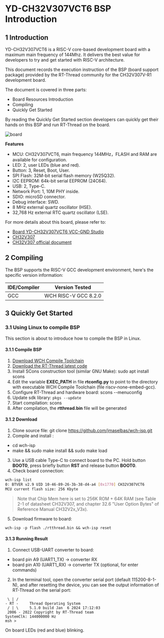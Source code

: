 # YD-CH32V307VCT6 BSP Introduction

## 1 Introduction

YD-CH32V307VCT6 is a RISC-V core-based development board with a maximum main frequency of 144Mhz. It delivers the best value for developers to try and get started with RISC-V architecture.

This document records the execution instruction of the BSP (board support package) provided by the RT-Thread community for the CH32V307V-R1 development board.

The document is covered in three parts:

- Board Resources Introduction
- Compiling
- Quickly Get Started

By reading the Quickly Get Started section developers can quickly get their hands on this BSP and run RT-Thread on the board.

![board](./figures/VCC-GND-Studio-CH32V307-RISC-V-Ethernet-board.jpg)

**Features**

- MCU: CH32V307VCT6, main frequency 144MHz，FLASH and RAM are available for configuration.
- LED: 2, user LEDs (blue and red).
- Button: 3, Reset, Boot, User.
- SPI Flash: 32M-bit serial flash memory (W25Q32).
- I2C EEPROM: 64k-bit serial EEPROM (24C64).
- USB: 2, Type-C.
- Network Port: 1, 10M PHY inside.
- SDIO: microSD connector.
- Debug interface: SWD.
- 8 MHz external quartz oscillator (HSE).
- 32,768 Hz external RTC quartz oscillator (LSE).

For more details about this board, please refer to: 
- [Board YD-CH32V307VCT6 VCC-GND Studio](http://152.32.187.208:8080/yd-data/YD-CH32V307VCT6/YD-CH32V307VCT6/)
- [CH32V307](https://www.wch.cn/products/CH32V307.html)
- [CH32V307 official document](https://github.com/openwch/ch32v307)

## 2 Compiling

The BSP supports the RISC-V GCC development environment, here's the specific version information:

| IDE/Compiler | Version Tested       |
| ------------ | -------------------- |
| GCC          | WCH RISC-V GCC 8.2.0 |

## 3 Quickly Get Started

### 3.1 Using Linux to compile BSP

This section is about to introduce how to compile the BSP in Linux.

#### 3.1.1 Compile BSP

1. [Download WCH Compile Toolchain](https://github.com/NanjingQinheng/sdk-toolchain-RISC-V-GCC-WCH/releases)
2. [Download the RT-Thread latest code](https://github.com/RT-Thread/rt-thread/archive/refs/heads/master.zip)
3. Install SCons construction tool (similar GNU Make): sudo apt install scons
4. Edit the variable **EXEC_PATH** in file **rtconfig.py** to point to the directory with executable WCH Compile Toolchain (file riscv-none-embed-gcc).
5. Configure RT-Thread and hardware board: scons --menuconfig
6. Update sdk library: `pkgs --update`
7. Start compilation: scons
8. After compilation, the **rtthread.bin** file will be generated

#### 3.1.2 Download

1. Clone source file: git clone https://github.com/jmaselbas/wch-isp.git
2. Compile and install :
- cd wch-isp
- make && sudo make install && sudo make load
3. Use a USB cable Type-C to connect board to the PC. Hold button **BOOT0**, press briefly button **RST** and release button **BOOT0**.
4. Check board connection:
```sh
wch-isp list
0: BTVER v2.9 UID 10-46-89-26-3b-38-d4-a4 [0x1770] CH32V307VCT6
MCU current flash size: 256 Kbyte
```

> Note that Chip Mem here is set to 256K ROM + 64K RAM (see Table 2-1 of datasheet CH32V307, and chapter 32.6 "User Option Bytes" of Reference Manual CH32V2x_V3x).

5. Download firmware to board:
```
wch-isp -p flash ./rtthread.bin && wch-isp reset 
```

#### 3.1.3 Running Result

1. Connect USB-UART converter to board:
- board pin A9 (UART1_TX) -> converter RX
- board pin A10 (UART1_RX) -> converter TX (optional, for enter commands)
2. In the terminal tool, open the converter serial port (default 115200-8-1-N), and after resetting the device, you can see the output information of RT-Thread on the serial port:
```
 \ | /
- RT -     Thread Operating System
 / | \     5.1.0 build Jan  6 2024 17:12:03
 2006 - 2022 Copyright by RT-Thread team
SystemClk: 144000000 Hz
msh >
```
On board LEDs (red and blue) blinking.
